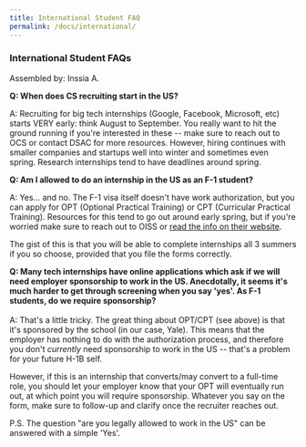 ```yaml
---
title: International Student FAQ
permalink: /docs/international/
---
```

### International Student FAQs
Assembled by: Inssia A.

**Q: When does CS recruiting start in the US?**

A: Recruiting for big tech internships (Google, Facebook, Microsoft,
etc) starts VERY early: think August to September. You really want to
hit the ground running if you're interested in these -- make sure to
reach out to OCS or contact DSAC for more resources. However, hiring
continues with smaller companies and startups well into winter and
sometimes even spring. Research internships tend to have deadlines
around spring.

**Q: Am I allowed to do an internship in the US as an F-1 student?**

A: Yes... and no. The F-1 visa itself doesn't have work authorization,
but you can apply for OPT (Optional Practical Training) or CPT
(Curricular Practical Training). Resources for this tend to go out
around early spring, but if you're worried make sure to reach out to
OISS or [read the info on their website](https://oiss.yale.edu/employment-taxes/employment-for-international-students/employment-for-f-1-students).

The gist of this is that you will be able to complete internships all 3
summers if you so choose, provided that you file the forms correctly.

**Q: Many tech internships have online applications which ask if we will
need employer sponsorship to work in the US. Anecdotally, it seems it's
much harder to get through screening when you say 'yes'. As F-1
students, do we require sponsorship?**\
\
A: That's a little tricky. The great thing about OPT/CPT (see above) is
that it's sponsored by the school (in our case, Yale). This means that
the employer has nothing to do with the authorization process, and
therefore you don't *currently* need sponsorship to work in the US --
that's a problem for your future H-1B self.

However, if this is an internship that converts/may convert to a
full-time role, you should let your employer know that your OPT will
eventually run out, at which point you will require sponsorship.
Whatever you say on the form, make sure to follow-up and clarify once
the recruiter reaches out.

P.S. The question "are you legally allowed to work in the US" can be
answered with a simple 'Yes'.
